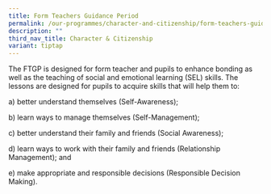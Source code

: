 ```yaml
---
title: Form Teachers Guidance Period
permalink: /our-programmes/character-and-citizenship/form-teachers-guidance-period/
description: ""
third_nav_title: Character & Citizenship
variant: tiptap
---
```

<p>The FTGP is designed for form teacher and pupils to enhance bonding as
well as the teaching of social and emotional learning (SEL) skills. The
lessons are designed for pupils to acquire skills that will help them to:</p>
<p>a) better understand themselves (Self-Awareness);</p>
<p>b) learn ways to manage themselves (Self-Management);</p>
<p>c) better understand their family and friends (Social Awareness);</p>
<p>d) learn ways to work with their family and friends (Relationship Management);
and</p>
<p>e) make appropriate and responsible decisions (Responsible Decision Making).</p>